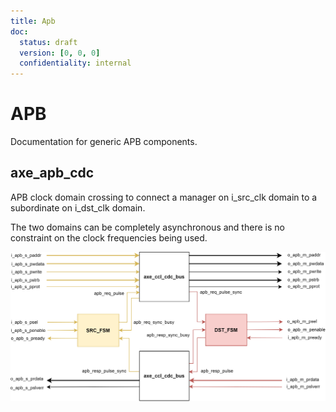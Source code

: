 ```yaml
---
title: Apb
doc:
  status: draft
  version: [0, 0, 0]
  confidentiality: internal
---
```


# APB

Documentation for generic APB components.

## axe_apb_cdc

APB clock domain crossing to connect a manager on i_src_clk domain to a subordinate on i_dst_clk domain.

The two domains can be completely asynchronous and there is no constraint on the clock frequencies being used.

![axe_apb_cdc](fig/axe_apb_cdc.drawio.svg)
